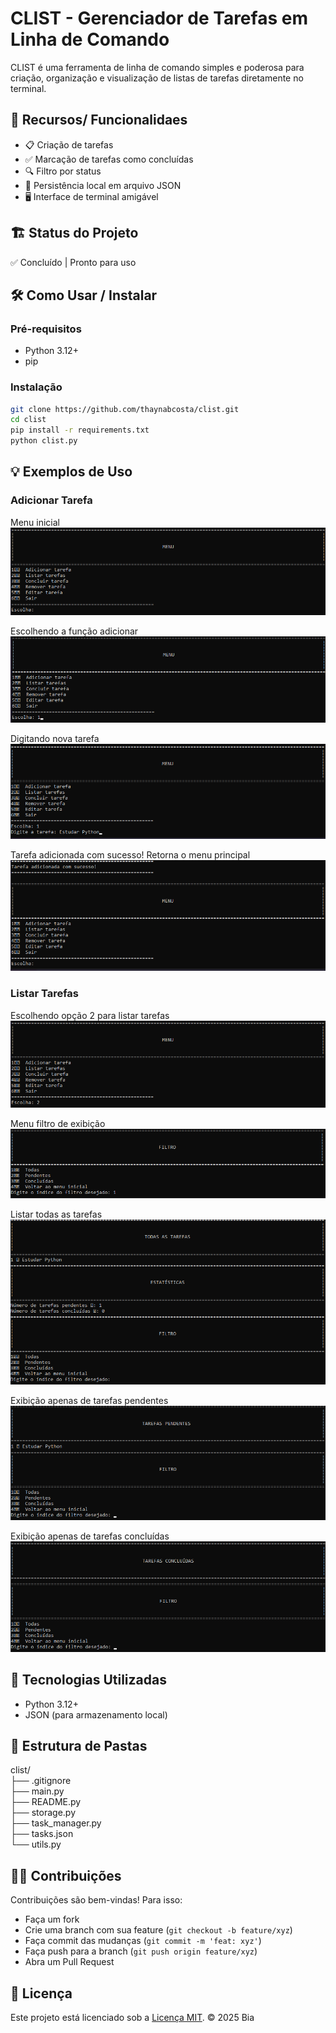 # CLIST - Gerenciador de Tarefas em Linha de Comando

CLIST é uma ferramenta de linha de comando simples e poderosa para criação, organização e visualização de listas de tarefas diretamente no terminal.

## 🚀 Recursos/ Funcionalidaes

- 📋 Criação de tarefas
- ✅ Marcação de tarefas como concluídas
- 🔍 Filtro por status
- 💾 Persistência local em arquivo JSON
- 🖥️ Interface de terminal amigável

## 🏗️ Status do Projeto

✅ Concluído | Pronto para uso

## 🛠️ Como Usar / Instalar

### Pré-requisitos
- Python 3.12+
- pip

### Instalação
```bash
git clone https://github.com/thaynabcosta/clist.git
cd clist
pip install -r requirements.txt
python clist.py
```

## 💡 Exemplos de Uso

### Adicionar Tarefa

Menu inicial
![Menu Inicial](docs/imagens/menu_inicial.png)

Escolhendo a função adicionar
![Adicionar](docs/imagens/escolha_adicionar.png)

Digitando nova tarefa
![Digitando tarefa](docs/imagens/digitar_tarefa.png)

Tarefa adicionada com sucesso! Retorna o menu principal
![Mensagem de sucesso ao adicionar tarefa](docs/imagens/tarefa_adicionada_com_sucesso.png)

### Listar Tarefas

Escolhendo opção 2 para listar tarefas
![Escolha Listar](docs/imagens/escolha_listar.png)

Menu filtro de exibição
![Escolha Filtro](docs/imagens/escolha_filtro.png)

Listar todas as tarefas
![Escolha Todas as Tarefas](docs/imagens/filtro_todas_tarefas.png)

Exibição apenas de tarefas pendentes
![Escolha tarefas pendentes](docs/imagens/exibicao_tarefas_pendentes.png)

Exibição apenas de tarefas concluídas
![Escolha tarefas concluídas](docs/imagens/exibicao_tarefas_concluidas.png)


## 🧱 Tecnologias Utilizadas

- Python 3.12+
- JSON (para armazenamento local)

## 📁 Estrutura de Pastas

clist/  
├── .gitignore  
├── main.py  
├── README.py  
├── storage.py  
├── task_manager.py  
├── tasks.json  
└── utils.py  

## 👩‍💻 Contribuições

Contribuições são bem-vindas! Para isso:
- Faça um fork
- Crie uma branch com sua feature (`git checkout -b feature/xyz`)
- Faça commit das mudanças (`git commit -m 'feat: xyz'`)
- Faça push para a branch (`git push origin feature/xyz`)
- Abra um Pull Request

## 📜 Licença

Este projeto está licenciado sob a [Licença MIT](./LICENSE). © 2025 Bia
